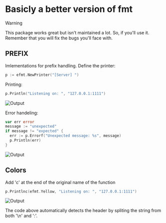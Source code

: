 # Basicly a better version of fmt #

> [!WARNING]
> This package works great but isn't maintained a lot. So, if you'll use it. Remember that you will fix the bugs you'll face with.

## PREFIX ##
Imlementations for prefix handling.
Define the printer:
```go
p := efmt.NewPrinter("[Server] ")
```
Printing:
```go
p.Println("Listening on: ", "127.0.0.1:1111")
```
![Output](https://github.com/efexplose/efmt/assets/52001980/977b60aa-bff8-4d58-ba73-b99b68e47cb1)

Error handeling:
```go
var err error
message := "unexpected"
if message != "expected" {
  err := p.Errorf("Unexpected message: %s", message)
  p.Println(err)
}
```
![Output](https://github.com/efexplose/efmt/assets/52001980/2e526a47-0a6f-4381-bfe9-e1351abe9bfd)


## Colors ##
Add 'c' at the end of the original name of the function
```go
p.Printlnc(efmt.Yellow, "Listening on: ", "127.0.0.1:1111")
```
![Output](https://github.com/efexplose/efmt/assets/52001980/5834b852-eaa2-40e5-987a-63c6ea3e1226)

The code above automatically detects the header by spliting the string from both '\n' and ':'.
